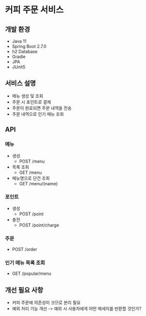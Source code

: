 # 커피 주문 서비스

## 개발 환경
* Java 11
* Spring Boot 2.7.0
* h2 Database
* Gradle
* JPA
* JUnit5

## 서비스 설명
* 메뉴 생성 및 조회
* 주문 시 포인트로 결제
* 주문이 완료되면 주문 내역을 전송
* 주문 내역으로 인기 메뉴 조회

## API

### 메뉴 
* 생성 
  * POST /menu
* 목록 조회 
  * GET /menu
* 메뉴명으로 단건 조회 
  * GET /menu/{name}

### 포인트
* 생성 
  * POST /point 
* 충전 
  * POST /point/charge

### 주문
* POST /order

### 인기 메뉴 목록 조회
* GET /popular/menu


## 개선 필요 사항
* 커피 주문에 의존성이 크므로 분리 필요
* 예외 처리 기능 개선 -> 예외 시 사용자에게 어떤 메세지를 반환할 것인가?